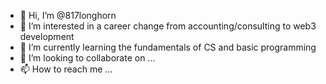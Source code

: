 - 👋 Hi, I’m @817longhorn
- 👀 I’m interested in a career change from accounting/consulting to web3 development
- 🌱 I’m currently learning the fundamentals of CS and basic programming
- 💞️ I’m looking to collaborate on ...
- 📫 How to reach me ...

<!---
817longhorn/817longhorn is a ✨ special ✨ repository because its `README.md` (this file) appears on your GitHub profile.
You can click the Preview link to take a look at your changes.
--->
